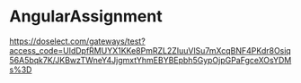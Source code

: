 # AngularAssignment

https://doselect.com/gateways/test?access_code=UldDpfRMUYX1KKe8PmRZL2ZIuuVlSu7mXcqBNF4PKdr8Osiq56A5bqk7K/JKBwzTWneY4JjgmxtYhmEBYBEpbh5GypOjpGPaFgceXOsYDMs%3D
